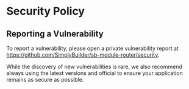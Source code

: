 # Security Policy

## Reporting a Vulnerability

To report a vulnerability, please open a private vulnerability report at https://github.com/SimplyBuilder/sb-module-router/security.

While the discovery of new vulnerabilities is rare, we also recommend always using the latest versions and official to ensure your application remains as secure as possible.